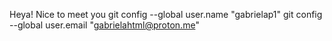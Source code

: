 Heya! Nice to meet you
git config --global user.name "gabrielap1"
git config --global user.email "gabrielahtml@proton.me"
